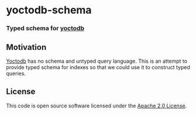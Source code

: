 # yoctodb-schema #

### Typed schema for [yoctodb](https://github.com/yandex/yoctodb)

## Motivation

[Yoctodb](https://github.com/yandex/yoctodb) has no schema and untyped query language. This is an attempt to provide typed schema for indexes so that we could use it to construct typed queries.


## License

This code is open source software licensed under the [Apache 2.0 License](http://www.apache.org/licenses/LICENSE-2.0.html).
